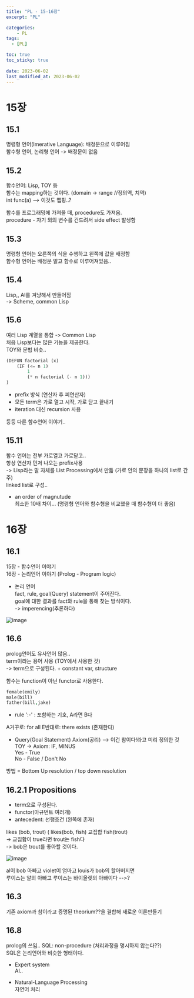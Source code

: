 ```yaml
---
title: "PL - 15-16장"
excerpt: "PL"

categories:
    - PL
tags:
  - [PL]

toc: true
toc_sticky: true
 
date: 2023-06-02
last_modified_at: 2023-06-02
---
```

# 15장
## 15.1
명령형 언어(Imerative Language): 배정문으로 이루어짐  
함수형 언어, 논리형 언어 -> 배정문이 없음

## 15.2
함수언어: Lisp, TOY 등  
함수는 mapping하는 것이다. (domain -> range //정의역, 치역)  
int func(a) --> 이것도 맵핑..?

함수를 프로그래밍에 가져올 때, procedure도 가져옴.  
procedure - 자기 외의 변수를 건드려서 side effect 발생함

## 15.3
명령형 언어는 오른쪽의 식을 수행하고 왼쪽에 값을 배정함  
함수형 언어는 배정문 말고 함수로 이루어져있음..  

## 15.4
Lisp,, AI를 겨냥해서 만들어짐  
-> Scheme, common Lisp  

## 15.6
여러 Lisp 계열을 통합 -> Common Lisp  
처음 Lisp보다는 많은 기능을 제공한다.  
TOY와 문법 비슷..

```lisp
(DEFUN factorial (x)
    (IF (<= n 1)
        1
        (* n factorial (- n 1)))
)
```
- prefix 방식 (연산자 후 피연산자)
- 모든 term은 가로 열고 시작, 가로 닫고 끝내기
- iteration 대신 recursion 사용

등등 다른 함수언어 이야기..


## 15.11
함수 언어는 전부 가로열고 가로닫고..  
항상 연산자 먼저 나오는 prefix사용  
-> Lisp라는 말 자체를 List Processing에서 만듦 (가로 안의 문장을 하나의 list로 간주)  
linked list로 구성.. 

- an order of magnutude  
최소한 10배 차이...  (명령형 언어와 함수형을 비교했을 때 함수형이 더 좋음)

# 16장
## 16.1
15장 - 함수언어 이야기  
16장 - 논리언어 이야기 (Prolog - Program logic)  

- 논리 언어  
    fact, rule, goal(Query) statement이 주어진다.  
    goal에 대한 결과를 fact와 rule을 통해 찾는 방식이다.  
    -> imperencing(추론하다)

![image](https://github.com/ssoxong/ssoxong.github.io/assets/112956015/9dc0469b-470d-4e01-9185-371f27a11e2b)


## 16.6
prolog언어도 유사언어 많음..  
term이라는 용어 사용 (TOY에서 사용한 것)  
-> term으로 구성된다. + constant var, structure  

함수는 function이 아닌 functor로 사용한다.  

```prolog
female(emily)
male(bill)
father(bill,jake)
```

- rule
':-' : 포함하는 기호, A라면 B다

A거꾸로: for all
E반대로: there exists (존재한다)

- Query(Goal Statement)
Axiom(공리) --> 이건 참이다!라고 미리 정의한 것  
TOY -> Axiom: IF, MINUS  
Yes - True  
No - False / Don't No  

방법 = Bottom Up resolution / top down resolution

## 16.2.1 Propositions
- term으로 구성된다.
- functor(아규먼트 여러개)
- antecedent: 선행조건 (왼쪽에 존재)

likes (bob, trout) ( likes(bob, fish) 교집합 fish(trout)  
-> 교집합이 true라면 trout는 fish다  
-> bob은 trout를 좋아할 것이다.  

![image](https://github.com/ssoxong/ssoxong.github.io/assets/112956015/977218e3-7dca-47c3-aed5-683882b7e788)

al이 bob 아빠고 violet이 엄마고 louis가 bob의 할아버지면  
루이스는 알의 아빠고 루이스는 바이올렛의 아빠이다 -->?  

## 16.3
기존 axiom과 참이라고 증명된 theorium??을 결합해 새로운 이론만들기  

## 16.8
prolog의 쓰임..
SQL: non-procedure (처리과정을 명시하지 않는다??)  
SQL은 논리언어와 비슷한 형태이다. 

- Expert system  
AI..

- Natural-Language Processing  
자연어 처리 